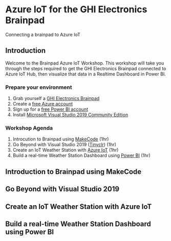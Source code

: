 # Azure IoT for the GHI Electronics Brainpad
Connecting a brainpad to Azure IoT

## Introduction ##
Welcome to the Brainpad Azure IoT Workshop. This workshop will take you through the steps required to get the GHI Electronics Brainpad connected to Azure IoT Hub, then visualize that data in a Realtime Dashboard in Power BI.

### Prepare your environment ###
1. Grab yourself a [GHI Electronics Brainpad](https://brainpad.com/classic/how-it-works)
2. Create a [free Azure account](https://azure.microsoft.com/en-us/free/)
3. Sign up for a [free Power BI account](https://app.powerbi.com/signupredirect?pbi_source=web)
3. Install [Microsoft Visual Studio 2019 Community Edition](https://visualstudio.microsoft.com/downloads/)

### Workshop Agenda ###
1. Introcution to Brainpad using [MakeCode](https://www.microsoft.com/en-us/makecode) (1hr)
2. Go Beyond with Visual Studio 2019 ([Tinyclr](https://ghielectronics.com/tinyclr/features)) (1hr)
3. Create an IoT Weather Station with [Azure IoT](https://azure.microsoft.com/en-us/overview/iot/) (1hr)
4. Build a real-time Weather Station Dashboard using [Power BI](https://app.powerbi.com/signupredirect?pbi_source=web) (1hr)

## Introduction to Brainpad using MakeCode ##


## Go Beyond with Visual Studio 2019 ##


## Create an IoT Weather Station with Azure IoT ##


## Build a real-time Weather Station Dashboard using Power BI ##


